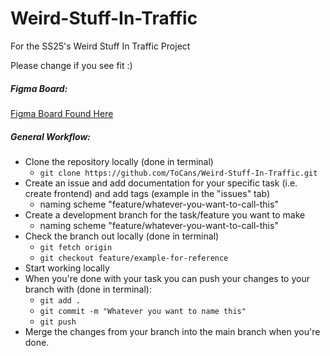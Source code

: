 # Weird-Stuff-In-Traffic

For the SS25's Weird Stuff In Traffic Project

Please change if you see fit :)

##### Figma Board:

[Figma Board Found Here](https://www.figma.com/board/fahIi87wfOrMqhoXK6KdlM/Weird-Stuff-in-Traffic-Figjam?node-id=0-1&p=f&t=TxOAtkvRtAZfE65P-0)

##### General Workflow:

-   Clone the repository locally (done in terminal)
    -   `git clone https://github.com/ToCans/Weird-Stuff-In-Traffic.git `
-   Create an issue and add documentation for your specific task (i.e. create frontend) and add tags (example in the "issues" tab)
    -   naming scheme "feature/whatever-you-want-to-call-this"
-   Create a development branch for the task/feature you want to make
    -   naming scheme "feature/whatever-you-want-to-call-this"
-   Check the branch out locally (done in terminal)
    -   `git fetch origin`
    -   `git checkout feature/example-for-reference`
-   Start working locally
-   When you're done with your task you can push your changes to your branch with (done in terminal):
    -   `git add .`
    -   `git commit -m "Whatever you want to name this"`
    -   `git push`
-   Merge the changes from your branch into the main branch when you're done.
